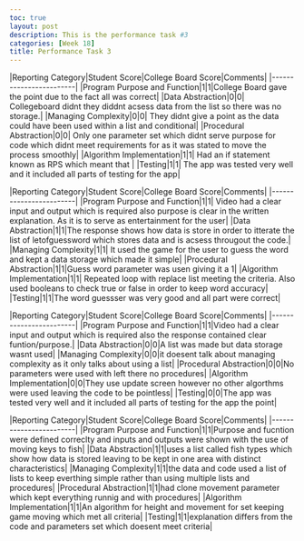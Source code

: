 ```yaml
---
toc: true
layout: post
description: This is the performance task #3
categories: [Week 18]
title: Performance Task 3
---
```




|Reporting Category|Student Score|College Board Score|Comments|
|------------------------|
|Program Purpose and Function|1|1|College Board gave the point due to the fact all was correct|
|Data Abstraction|0|0| Collegeboard didnt they diddnt acsess data from the list so there was no storage.|
|Managing Complexity|0|0| They didnt give a point as the data could have been used within a list and conditional|
|Procedural Abstraction|0|0| Only one parameter set which didnt serve purpose for code which didnt meet requirements for as it was stated to move the process smoothly|
|Algorithm Implementation|1|1| 	Had an if statement known as RPS which meant that |
|Testing|1|1| The app was tested very well and it included all parts of testing for the app|

|Reporting Category|Student Score|College Board Score|Comments|
|------------------------|
|Program Purpose and Function|1|1|	Video had a clear input and output which is required also purpose is clear in the written explanation. As it is to serve as entertainment for the user|
|Data Abstraction|1|1|The response shows how data is store in order to itterate the list of letofguessword which stores data and is acsess througout the code.|
|Managing Complexity|1|1| It used the game for the user to guess the word and kept a data storage which made it simple|
|Procedural Abstraction|1|1|Guess word parameter was usen giving it a 1|
|Algorithm Implementation|1|1| Repeated loop with replace list meeting the criteria. Also used booleans to check true or false in order to keep word accuracy|
|Testing|1|1|The word guessser was very good and all part were correct|

|Reporting Category|Student Score|College Board Score|Comments|
|------------------------|
|Program Purpose and Function|1|1|Video had a clear input and output which is required also the response contained clear funtion/purpose.|
|Data Abstraction|0|0|A list was made but data storage wasnt used|
|Managing Complexity|0|0|it doesent talk about managing complexity as it only talks about using a list|
|Procedural Abstraction|0|0|No parameters were used with left there no procedures|
|Algorithm Implementation|0|0|They use update screen however no other algorthms were used leaving the code to be pointless|
|Testing|0|0|The app was tested very well and it included all parts of testing for the app the point|

|Reporting Category|Student Score|College Board Score|Comments|
|------------------------|
|Program Purpose and Function|1|1|Purpose and fucntion were defined correclty and inputs and outputs were shown with the use of moving keys to fish|
|Data Abstraction|1|1|uses a list called fish types which show how data is stored leaving to be kept in one area with distinct characteristics|
|Managing Complexity|1|1|the data and code used a list of lists to keep everthing simple rather than using multiple lists and procedures|
|Procedural Abstraction|1|1|had clone movement parameter which kept everything runnig and with procedures|
|Algorithm Implementation|1|1|An algorithm for height and movement for set keeping game moving which met all criteria|
|Testing|1|1|explanation differs from the code and parameters set which doesent meet criteria|

